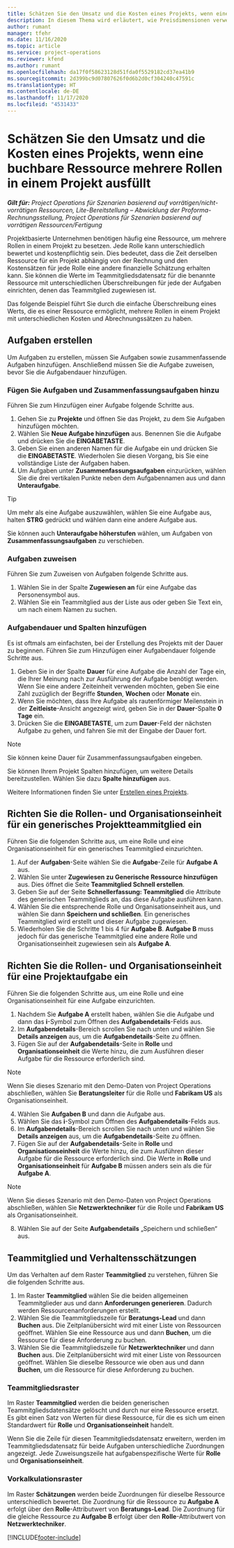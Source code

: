 ```yaml
---
title: Schätzen Sie den Umsatz und die Kosten eines Projekts, wenn eine buchbare Ressource mehrere Rollen in einem Projekt ausfüllt
description: In diesem Thema wird erläutert, wie Preisdimensionen verwendet werden, um Preis- und Kostenschätzungen für eine Ressource zu unterstützen, die mehrere Rollen in einem Projekt ausfüllt.
author: rumant
manager: tfehr
ms.date: 11/16/2020
ms.topic: article
ms.service: project-operations
ms.reviewer: kfend
ms.author: rumant
ms.openlocfilehash: da17f0f58623128d51fda0f5529182cd37ea41b9
ms.sourcegitcommit: 2d399bc9d07807626f0d6b2d0cf304240c47591c
ms.translationtype: HT
ms.contentlocale: de-DE
ms.lasthandoff: 11/17/2020
ms.locfileid: "4531433"
---
```

# <a name="estimate-project-sales-and-costs-when-a-bookable-resource-fills-multiple-roles-on-a-project"></a>Schätzen Sie den Umsatz und die Kosten eines Projekts, wenn eine buchbare Ressource mehrere Rollen in einem Projekt ausfüllt 

_**Gilt für:** Project Operations für Szenarien basierend auf vorrätigen/nicht-vorrätigen Ressourcen, Lite-Bereitstellung – Abwicklung der Proforma-Rechnungsstellung, Project Operations für Szenarien basierend auf vorrätigen Ressourcen/Fertigung_ 

Projektbasierte Unternehmen benötigen häufig eine Ressource, um mehrere Rollen in einem Projekt zu besetzen. Jede Rolle kann unterschiedlich bewertet und kostenpflichtig sein. Dies bedeutet, dass die Zeit derselben Ressource für ein Projekt abhängig von der Rechnung und den Kostensätzen für jede Rolle eine andere finanzielle Schätzung erhalten kann. Sie können die Werte im Teammitgliedsdatensatz für die benannte Ressource mit unterschiedlichen Überschreibungen für jede der Aufgaben einrichten, denen das Teammitglied zugewiesen ist.

Das folgende Beispiel führt Sie durch die einfache Überschreibung eines Werts, die es einer Ressource ermöglicht, mehrere Rollen in einem Projekt mit unterschiedlichen Kosten und Abrechnungssätzen zu haben.

## <a name="create-tasks"></a>Aufgaben erstellen
Um Aufgaben zu erstellen, müssen Sie Aufgaben sowie zusammenfassende Aufgaben hinzufügen. Anschließend müssen Sie die Aufgabe zuweisen, bevor Sie die Aufgabendauer hinzufügen. 

### <a name="add-tasks-and-summary-tasks"></a>Fügen Sie Aufgaben und Zusammenfassungsaufgaben hinzu
Führen Sie zum Hinzufügen einer Aufgabe folgende Schritte aus.

1. Gehen Sie zu **Projekte** und öffnen Sie das Projekt, zu dem Sie Aufgaben hinzufügen möchten.
2. Wählen Sie **Neue Aufgabe hinzufügen** aus. Benennen Sie die Aufgabe und drücken Sie die **EINGABETASTE**.
3. Geben Sie einen anderen Namen für die Aufgabe ein und drücken Sie die **EINGABETASTE**. Wiederholen Sie diesen Vorgang, bis Sie eine vollständige Liste der Aufgaben haben.
3. Um Aufgaben unter **Zusammenfassungsaufgaben** einzurücken, wählen Sie die drei vertikalen Punkte neben dem Aufgabennamen aus und dann **Unteraufgabe**. 

  > [!TIP]
  > Um mehr als eine Aufgabe auszuwählen, wählen Sie eine Aufgabe aus, halten **STRG** gedrückt und wählen dann eine andere Aufgabe aus.
  >
  > Sie können auch **Unteraufgabe höherstufen** wählen, um Aufgaben von **Zusammenfassungsaufgaben** zu verschieben.

### <a name="assign-tasks"></a>Aufgaben zuweisen

Führen Sie zum Zuweisen von Aufgaben folgende Schritte aus.

1. Wählen Sie in der Spalte **Zugewiesen an** für eine Aufgabe das Personensymbol aus.
2. Wählen Sie ein Teammitglied aus der Liste aus oder geben Sie Text ein, um nach einem Namen zu suchen.

### <a name="add-task-duration-and-columns"></a>Aufgabendauer und Spalten hinzufügen

Es ist oftmals am einfachsten, bei der Erstellung des Projekts mit der Dauer zu beginnen. Führen Sie zum Hinzufügen einer Aufgabendauer folgende Schritte aus.

1. Geben Sie in der Spalte **Dauer** für eine Aufgabe die Anzahl der Tage ein, die Ihrer Meinung nach zur Ausführung der Aufgabe benötigt werden. Wenn Sie eine andere Zeiteinheit verwenden möchten, geben Sie eine Zahl zuzüglich der Begriffe **Stunden**, **Wochen** oder **Monate** ein.
2. Wenn Sie möchten, dass Ihre Aufgabe als rautenförmiger Meilenstein in der **Zeitleiste**-Ansicht angezeigt wird, geben Sie in der **Dauer**-Spalte **0 Tage** ein.
3. Drücken Sie die **EINGABETASTE**, um zum **Dauer**-Feld der nächsten Aufgabe zu gehen, und fahren Sie mit der Eingabe der Dauer fort.

  > [!NOTE]
  > Sie können keine Dauer für Zusammenfassungsaufgaben eingeben.

Sie können Ihrem Projekt Spalten hinzufügen, um weitere Details bereitzustellen. Wählen Sie dazu **Spalte hinzufügen** aus. 

Weitere Informationen finden Sie unter [Erstellen eines Projekts](https://support.microsoft.com/en-us/office/create-a-project-a5b5e823-fb2e-45fd-be00-7d84422d9749).

## <a name="set-up-the-role-and-organization-unit-for-a-generic-project-team-member"></a>Richten Sie die Rollen- und Organisationseinheit für ein generisches Projektteammitglied ein
Führen Sie die folgenden Schritte aus, um eine Rolle und eine Organisationseinheit für ein generisches Teammitglied einzurichten.

1. Auf der **Aufgaben**-Seite wählen Sie die **Aufgabe**-Zeile für **Aufgabe A** aus. 
2. Wählen Sie unter **Zugewiesen zu** **Generische Ressource hinzufügen** aus. Dies öffnet die Seite **Teammitglied Schnell erstellen**.
3. Geben Sie auf der Seite **Schnellerfassung: Teammitglied** die Attribute des generischen Teammitglieds an, das diese Aufgabe ausführen kann.
4. Wählen Sie die entsprechende Rolle und Organisationseinheit aus, und wählen Sie dann **Speichern und schließen**. Ein generisches Teammitglied wird erstellt und dieser Aufgabe zugewiesen. 
5. Wiederholen Sie die Schritte 1 bis 4 für **Aufgabe B**. **Aufgabe B** muss jedoch für das generische Teammitglied eine andere Rolle und Organisationseinheit zugewiesen sein als **Aufgabe A**. 

## <a name="set-up-the-role-and-organization-unit-for-a-project-task"></a>Richten Sie die Rollen- und Organisationseinheit für eine Projektaufgabe ein
Führen Sie die folgenden Schritte aus, um eine Rolle und eine Organisationseinheit für eine Aufgabe einzurichten.

1. Nachdem Sie **Aufgabe A** erstellt haben, wählen Sie die Aufgabe und dann das **i**-Symbol zum Öffnen des **Aufgabendetails**-Felds aus. 
2. Im **Aufgabendetails**-Bereich scrollen Sie nach unten und wählen Sie **Details anzeigen** aus, um die **Aufgabendetails**-Seite zu öffnen.
3. Fügen Sie auf der **Aufgabendetails**-Seite in **Rolle** und **Organisationseinheit** die Werte hinzu, die zum Ausführen dieser Aufgabe für die Ressource erforderlich sind. 

  > [!NOTE]
  > Wenn Sie dieses Szenario mit den Demo-Daten von Project Operations abschließen, wählen Sie **Beratungsleiter** für die Rolle und **Fabrikam US** als Organisationseinheit.

4. Wählen Sie **Aufgaben B** und dann die Aufgabe aus.
5. Wählen Sie das **i**-Symbol zum Öffnen des **Aufgabendetails**-Felds aus. 
6. Im **Aufgabendetails**-Bereich scrollen Sie nach unten und wählen Sie **Details anzeigen** aus, um die **Aufgabendetails**-Seite zu öffnen.
7. Fügen Sie auf der **Aufgabendetails**-Seite in **Rolle** und **Organisationseinheit** die Werte hinzu, die zum Ausführen dieser Aufgabe für die Ressource erforderlich sind. Die Werte in **Rolle** und **Organisationseinheit** für **Aufgabe B** müssen anders sein als die für **Aufgabe A**. 

  > [!NOTE]
  > Wenn Sie dieses Szenario mit den Demo-Daten von Project Operations abschließen, wählen Sie **Netzwerktechniker** für die Rolle und **Fabrikam US** als Organisationseinheit.

8. Wählen Sie auf der Seite **Aufgabendetails** „Speichern und schließen“ aus. 

## <a name="team-member-and-estimates-behavior"></a>Teammitglied und Verhaltensschätzungen 
Um das Verhalten auf dem Raster **Teammitglied** zu verstehen, führen Sie die folgenden Schritte aus.

1. Im Raster **Teammitglied** wählen Sie die beiden allgemeinen Teammitglieder aus und dann **Anforderungen generieren**. Dadurch werden Ressourcenanforderungen erstellt. 
2. Wählen Sie die Teammitgliedszeile für **Beratungs-Lead** und dann **Buchen** aus. Die Zeitplanübersicht wird mit einer Liste von Ressourcen geöffnet. Wählen Sie eine Ressource aus und dann **Buchen**, um die Ressource für diese Anforderung zu buchen.
3. Wählen Sie die Teammitgliedszeile für **Netzwerktechniker** und dann **Buchen** aus. Die Zeitplanübersicht wird mit einer Liste von Ressourcen geöffnet. Wählen Sie dieselbe Ressource wie oben aus und dann **Buchen**, um die Ressource für diese Anforderung zu buchen.

### <a name="team-member-grid"></a>Teammitgliedsraster 

Im Raster **Teammitglied** werden die beiden generischen Teammitgliedsdatensätze gelöscht und durch nur eine Ressource ersetzt. Es gibt einen Satz von Werten für diese Ressource, für die es sich um einen Standardwert für **Rolle** und **Organisationseinheit** handelt.

Wenn Sie die Zeile für diesen Teammitgliedsdatensatz erweitern, werden im Teammitgliedsdatensatz für beide Aufgaben unterschiedliche Zuordnungen angezeigt. Jede Zuweisungszeile hat aufgabenspezifische Werte für **Rolle** und **Organisationseinheit**. 

### <a name="estimates-grid"></a>Vorkalkulationsraster 

Im Raster **Schätzungen** werden beide Zuordnungen für dieselbe Ressource unterschiedlich bewertet. Die Zuordnung für die Ressource zu **Aufgabe A** erfolgt über den **Rolle**-Attributwert von **Beratungs-Lead**. Die Zuordnung für die gleiche Ressource zu **Aufgabe B** erfolgt über den **Rolle**-Attributwert von **Netzwerktechniker**.


[!INCLUDE[footer-include](../includes/footer-banner.md)]